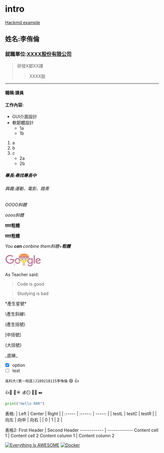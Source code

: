 # intro


[Hackmd example](https://hackmd.io/XbLPZkFOQjqY19gC1aW5BQ)

## 姓名:李侑倫

### 就職單位:[XXXX股份有限公司](https://tw.yahoo.com/)
>研發X部XX課
>>XXXX股
***
#### 職稱:課員
#### 工作內容:
* GUI介面設計
* 軟韌體設計
  * 1a
  * 1b
  
1. a
2. b
3. c
   * 2a
   * 2b
   
      
##### 專長:尋找專長中

###### 興趣:運動、電影、踏青

*OOOO斜體*

_oooo斜體_

**tttt粗體**

__tttt粗體__

*You **can** conbine them斜體+**粗體***

![google](google.png "google")

As Teacher said:
      
> Code is good

> Studying is bad

\*產生星號\*

\\產生斜線\\

\(產生括號\)

\[中括號\]

\{大括號\}

\_底線\_

- [X] option
- [ ] test

`高科大(第一校區)J109218115李侑倫` :smile: :+1:

:thumbsup::musical_keyboard:
:hamburger::sunny:
:moneybag::timer_clock:
:100::white_check_mark: 
:black_nib:

```python
print("Hello RRR")
```

表格:
| Left | Center | Right |
| :----- | :-----: | -----: |
| testL | testC | testR |
|  向左 | 向中 | 向右 |
| 0 | 1 | 2 |

表格2:
First Header | Second Header
------------ | -------------
Content cell 1 | Content cell 2
Content column 1 | Content column 2

[![Everything Is AWESOME](https://img.youtube.com/vi/StTqXEQ2l-Y/0.jpg)](https://www.youtube.com/watch?v=StTqXEQ2l-Y "Everything Is AWESOME")
[![Docker](https://img.youtube.com/vi/sSm2dRarhPo/0.jpg)](https://www.youtube.com/watch?v=sSm2dRarhPo "Docker")
